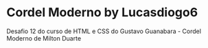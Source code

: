 # Cordel Moderno by Lucasdiogo6
 Desafio 12 do curso de HTML e CSS do Gustavo Guanabara  -  Cordel Moderno de Milton Duarte
